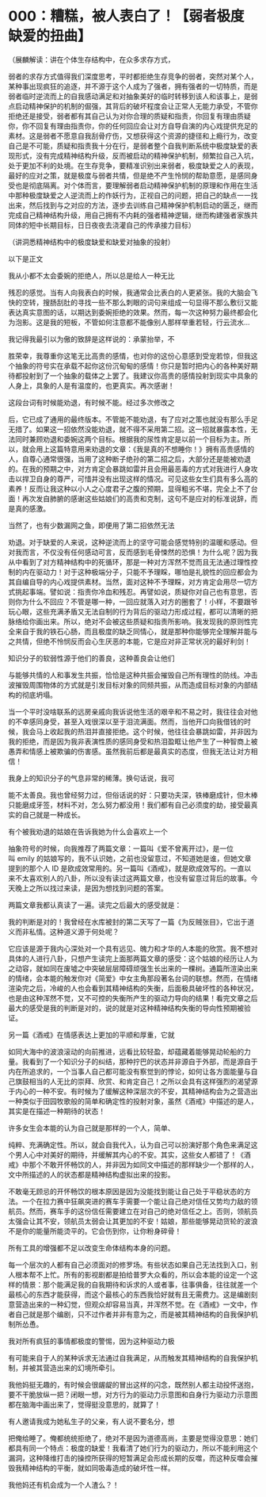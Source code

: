 # 000：糟糕，被人表白了！【弱者极度缺爱的扭曲】

（展麟解读：讲在个体生存结构中，在众多求存方式，

弱者的求存方式值得我们深度思考，平时都拒绝生存竞争的弱者，突然对某个人，某种事出现疯狂的追逐，并不源于这个人成为了强者，拥有强者的一切特质，而是弱者临时逆流而上的自我感动满足和对抽象美好的临时转移到该人和该事上，是弱点启动精神保护的机制的倔强，其背后的破坏程度会让正常人无能力承受，不管你拒绝还是接受，弱者都有其自己认为对你合理的质疑和指责，你回复有理由质疑你，你不回复有理由指责你，你的任何回应会让对方自导自演的内心戏提供充足的素材。这是弱者不愿意自我刮骨疗伤，又想获得这个资源的捷径和上瘾行为，改变自己是不可能，质疑和指责我十分在行，是弱者整个自我判断系统中极度缺爱的表现形式，没有完成精神结构升级，反而被启动的精神保护机制，频繁拉自己入坑，处于更加不利的处境。在生存竞争，要精准识别出来弱者，极度缺爱之人的表现，最好的应对之策，就是极度与弱者共情，但是绝不产生怜悯的帮助意愿，是感同身受也是彻底隔离。对个体而言，要理解弱者启动精神保护机制的原理和作用在生活中那种极度缺爱之人逆流而上的作妖行为，正视自己的问题，把自己的缺点一一找出来，然后找到与之对应的方法，逐步去训练自己精神保护机制启动的匮乏，继而完成自己精神结构升级，用自己拥有不内耗的强者精神逻辑，继而构建强者家族共同体的短中长期目标，日日夜夜去浇灌自己的传承接力目标）

（讲洞悉精神结构中的极度缺爱和缺爱对抽象的投射）

以下是正文

我从小都不太会委婉的拒绝人，所以总是给人一种无比

残忍的感觉。当有人向我表白的时候，我通常会比表白的人更紧张。我的大脑会飞快的空转，搜肠刮肚的寻找一些不那么刺眼的词句来组成一句显得不那么敷衍又能表达真实意图的话，以期达到委婉拒绝的效果。然而，每一次这种努力最终都会化为泡影。这是我的短板，不管如何注意都不能像别人那样举重若轻，行云流水…

我记得我最引以为傲的致辞是这样说的：承蒙抬举，不

胜荣幸，我尊重你这笔无比高贵的感情，也对你的这份心意感到受宠若惊，但我这个抽象的符号实在承载不起你这份沉甸甸的感情！你只是暂时把内心的各种美好期待都投射到了一个抽象的载体之上罢了。我建议你高贵的感情投射到现实中具象的人身上，具象的人是有温度的，也更真实。再次感谢！

这段台词有时候能劝退，有时候不能。经过多次修改之

后，它已成了通用的最终版本。不管能不能劝退，有了应对之策也就没有那么手足无措了。如果这一招依然没能劝退，就不得不采用第二招。这一招就暴露本性，无法同时兼顾劝退和委婉这两个目标。根据我的尿性肯定是以前一个目标为主。所以，就会用上这篇特意用来劝退的文章：《我是真的不想睡你！》拥有高贵感情的人，自尊心通常很强，当用了这种断子绝孙的第二招之后，大部分还是能被劝退的。在我的预期之中，对方肯定会暴跳如雷并且会用最恶毒的方式对我进行人身攻击以捍卫自身的尊严，可惜并没有出现这样的情况。可见这些女生们具有多么高的素养！反而让我这种以小人之心度君子之腹的预期，显得粗劣不堪，完全上不了台面！再次发自肺腑的感谢这些姑娘们的高贵和克制，这句不是应对的标准说辞，而是真的感激。

当然了，也有少数漏网之鱼，即便用了第二招依然无法

劝退。对于缺爱的人来说，这种逆流而上的坚守可能会感觉特别的温暖和感动。但对我而言，不仅没有任何感动可言，反而感到毛骨悚然的恐惧！为什么呢？因为我从中看到了对方精神结构中的死循环，那是一种对方浑然不觉而且无法通过理性控制的内在驱动力！对于这种极端分子，只能不予理睬，哪怕是礼貌性的回应都会为其自编自导的内心戏提供素材。当然，面对这种不予理睬，对方肯定会用尽一切方式挑起事端。譬如说：指责你冷血和残忍。再譬如说，质疑你对自己也有意思，否则你为什么不回应？不管是哪一种，一回应就落入对方的圈套了！小样，不要跟爷玩心眼，这些充满矛盾又无法自制的行为背后的驱动力形成过程，都可以清晰的把脉络给你画出来。所以，绝对不会被这些质疑和指责所影响。我发现我的原则性完全来自于我的铁石心肠，而且极度的缺乏同情心，就是那种你能够完全理解并能与之共情，但绝不怜悯反而会心生厌恶的本能，它是应对非正常状况的最好利剑！

知识分子的软弱性源于他们的善良，这种善良会让他们

与能够共情的人和事发生共振，恰恰是这种共振会摧毁自己所有理性的防线。冲击波摧毁周围物体的方式就是引发目标对象的同频共振，从而造成目标对象的内部结构的彻底坍塌。

当一个平时没啥联系的远房亲戚向我诉说他生活的艰辛和不易之时，我往往会对他的不幸感同身受，甚至入戏很深以至于泪流满面。然而，当他开口向我借钱的时候，我会马上收起我的热泪并直接拒绝。这个时候，他往往会暴跳如雷，并非因为我的拒绝，而是因为我非表演性质的感同身受和热泪盈眶让他产生了一种智商上被愚弄和情感上被欺骗的伤害感。虽然我前后都是最真实的态度，但我无法让对方相信！

我身上的知识分子的气息非常的稀薄。换句话说，我可

能不太善良。我也曾经努力过，但俗话说的好：只要功夫深，铁棒磨成针，但木棒只能磨成牙签，材料不对，怎么努力都没用！我们都有自己必须度的劫，接受最真实的自己就是一种成长。

有个被我劝退的姑娘在告诉我她为什么会喜欢上一个

抽象符号的时候，向我推荐了两篇文章：一篇叫《爱不曾离开过》，是一位叫 emily 的姑娘写的，我不认识她，之前也没留意过，不知道她是谁，但她文章提到的那个人 ID 是欧成效常用的。另一篇叫《酒戒》，就是欧成效写的。一直以来不太喜欢别人的八卦，所以没有读过这两篇文章，也没有留意过背后的故事。今天晚上之所以找过来读，是因为想找到问题的答案。

两篇文章我都认真读了一遍。读完之后最大的感受就是：

我的判断是对的！我曾经在水库被封的第二天写了一篇《为反贼张目》，它出于道义而非私情。这种道义源于何处呢？

它应该是源于我内心深处对一个具有远见、魄力和才华的人本能的欣赏。我不想对具体的人进行八卦，只想产生读完上面那两篇文章的感受：这个姑娘的经历让人为之动容，就如同在废墟之中突破层层障碍顽强生长出来的一棵树。通篇所渲染出来的情绪，会本能的触发你对《简爱》中女主角那段著名台词的联想。然而，在情绪渲染完之后，冷峻的人也会看到其精神结构的失衡，后面极具破坏性的各种状况，也是由这种浑然不觉，又不可控的失衡所产生的驱动力导向的结果！看完文章之后最大的感受是我的判断是对的，说的就是对这种精神结构失衡的导向性预期被验证。

另一篇《酒戒》在情感表达上更加的平顺和厚重，它就

如同大海中的波浪滚动的向前推进，远看比较轻盈，却蕴藏着能够晃动轮船的力量。我看到了一个知识分子的纠结，那种拧巴的状态并非源自于外部，而是源自于内在所追求的，一个当事人自己都可能没有察觉到的悖论，如何让各方面能量与自己旗鼓相当的人无比的崇拜、欣赏、和肯定自己！之所以会具有这样强烈的渴望源于内心的一种不安。有时候为了缓解这种深层次的不安，其精神结构会为之营造出一种类似于田园牧歌般的简单和确定性的投射对象，虽然《酒戒》中描述的是人，其实是在描述一种期待的状态！

许多女生会本能的认为自己就是那样的一个人，简单、

纯粹、充满确定性。所以，就会自我代入，认为自己可以扮演好那个角色来满足这个男人心中对美好的期待，并缓解其内心的不安。其实，这些女人都错了！《酒戒》中那个不敢开怀畅饮的人，并非因为如同文中描述的那样缺少一个那样的人，文中所描述的人的状态都是精神结构虚拟出来的投影。

不敢毫无顾忌的开怀畅饮的根本原因是因为没能找到能让自己处于平稳状态的方法。一个在拉力赛中狂飙突进的赛车手需要一个能让自己绝对信任又势均力敌的领航员。然而，赛车手的这份信任需要建立在对自己的绝对信任之上。否则，领航员太强会让其不安，领航员太弱会让其更加的不安！姑娘，那些能够晃动货轮的波浪不是你的能量所能烫平的。它会伤到你，让你粉身碎骨！

所有工具的增强都不足以改变生命体结构本身的问题。

每一个层次的人都有自己必须面对的修罗场。有些状态如果自己无法找到入口，别人根本帮不上忙。所有的影视剧都是拍给普罗大众看的，所以会本能的设定一个这样的情景：那个能满足我的自我期待和诉求的人或者事，往事俱备，往往就差一个最核心的东西才能获得，而这个最核心的东西我恰好就有且无需费力。这是编剧刻意营造出来的一种幻觉，但观众却容易当真，并浑然不觉。在《酒戒》一文中，作者自己就是那个编剧，只不过作者并非有意为之，而是被其精神结构的自我保护机制所怂恿。

我对所有疯狂的事情都极度的警惕，因为这种驱动力极

有可能来自于人的某种诉求无法通过自我满足，从而触发其精神结构的自我保护机制，并被其营造出来的幻境所牵引。

我他妈挺无趣的，有时候会很龌龊的冒出这样的闪念，既然别人都主动投怀送抱，要不干脆放纵一把？闭眼一想，对方行为的驱动力示意图和自身行为驱动力示意图都在脑海中画出来了，觉得挺没意思的，就算了！

有人邀请我成为她私生子的父亲，有人说不要名分，想

把俺给睡了。俺都统统拒绝了，绝对不是因为道德高尚，主要是觉得没意思：她们都具有同一个特点：极度的缺爱！我看清了她们行为的驱动力，所以不能利用这个漏洞，这种降维打击的操控所获得的短暂满足会形成长期的反噬，而这种反噬会摧毁我精神结构的平衡，就如同吸毒造成的破坏性一样。

我他妈还有机会成为一个人渣么？！